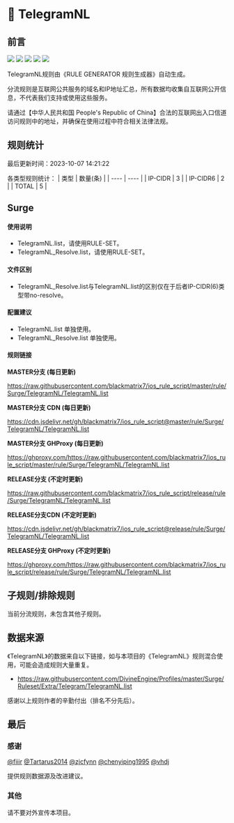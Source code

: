 # 🧸 TelegramNL

## 前言

![](https://shields.io/badge/-移除重复规则-ff69b4) ![](https://shields.io/badge/-DOMAIN与DOMAIN--SUFFIX合并-green) ![](https://shields.io/badge/-DOMAIN--SUFFIX间合并-critical) ![](https://shields.io/badge/-DOMAIN--SUFFIX与DOMAIN--KEYWORD合并-blue) ![](https://shields.io/badge/-IP--CIDR(6)合并-blueviolet) 

TelegramNL规则由《RULE GENERATOR 规则生成器》自动生成。

分流规则是互联网公共服务的域名和IP地址汇总，所有数据均收集自互联网公开信息，不代表我们支持或使用这些服务。

请通过【中华人民共和国 People's Republic of China】合法的互联网出入口信道访问规则中的地址，并确保在使用过程中符合相关法律法规。

## 规则统计

最后更新时间：2023-10-07 14:21:22

各类型规则统计：
| 类型 | 数量(条)  | 
| ---- | ----  |
| IP-CIDR | 3  | 
| IP-CIDR6 | 2  | 
| TOTAL | 5  | 


## Surge 

#### 使用说明
- TelegramNL.list，请使用RULE-SET。
- TelegramNL_Resolve.list，请使用RULE-SET。

#### 文件区别
- TelegramNL_Resolve.list与TelegramNL.list的区别仅在于后者IP-CIDR(6)类型带no-resolve。

#### 配置建议
- TelegramNL.list 单独使用。
- TelegramNL_Resolve.list 单独使用。

#### 规则链接
**MASTER分支 (每日更新)**

https://raw.githubusercontent.com/blackmatrix7/ios_rule_script/master/rule/Surge/TelegramNL/TelegramNL.list

**MASTER分支 CDN (每日更新)**

https://cdn.jsdelivr.net/gh/blackmatrix7/ios_rule_script@master/rule/Surge/TelegramNL/TelegramNL.list

**MASTER分支 GHProxy (每日更新)**

https://ghproxy.com/https://raw.githubusercontent.com/blackmatrix7/ios_rule_script/master/rule/Surge/TelegramNL/TelegramNL.list

**RELEASE分支 (不定时更新)**

https://raw.githubusercontent.com/blackmatrix7/ios_rule_script/release/rule/Surge/TelegramNL/TelegramNL.list

**RELEASE分支CDN (不定时更新)**

https://cdn.jsdelivr.net/gh/blackmatrix7/ios_rule_script@release/rule/Surge/TelegramNL/TelegramNL.list

**RELEASE分支 GHProxy (不定时更新)**

https://ghproxy.com/https://raw.githubusercontent.com/blackmatrix7/ios_rule_script/release/rule/Surge/TelegramNL/TelegramNL.list

## 子规则/排除规则


当前分流规则，未包含其他子规则。

## 数据来源

《TelegramNL》的数据来自以下链接，如与本项目的《TelegramNL》规则混合使用，可能会造成规则大量重复。

- https://raw.githubusercontent.com/DivineEngine/Profiles/master/Surge/Ruleset/Extra/Telegram/TelegramNL.list


感谢以上规则作者的辛勤付出（排名不分先后）。

## 最后

### 感谢

[@fiiir](https://github.com/fiiir) [@Tartarus2014](https://github.com/Tartarus2014) [@zjcfynn](https://github.com/zjcfynn) [@chenyiping1995](https://github.com/chenyiping1995) [@vhdj](https://github.com/vhdj)

提供规则数据源及改进建议。

### 其他

请不要对外宣传本项目。